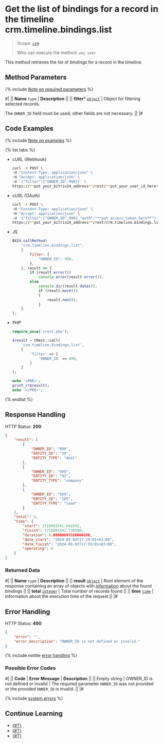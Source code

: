 # Get the list of bindings for a record in the timeline crm.timeline.bindings.list

> Scope: [`crm`](../../../scopes/permissions.md)
>
> Who can execute the method: `any user`

This method retrieves the list of bindings for a record in the timeline.

## Method Parameters

{% include [Note on required parameters](../../../../_includes/required.md) %}

#|
|| **Name**
`type` | **Description** ||
|| **filter***
[`object`](../../../data-types.md) | Object for filtering selected records.

The `OWNER_ID` field must be used; other fields are not necessary. ||
|#

## Code Examples

{% include [Note on examples](../../../../_includes/examples.md) %}

{% list tabs %}

- cURL (Webhook)

    ```bash
    curl -X POST \
    -H "Content-Type: application/json" \
    -H "Accept: application/json" \
    -d '{"filter":{"OWNER_ID":999}}' \
    https://**put_your_bitrix24_address**/rest/**put_your_user_id_here**/**put_your_webhook_here**/crm.timeline.bindings.list
    ```

- cURL (OAuth)

    ```bash
    curl -X POST \
    -H "Content-Type: application/json" \
    -H "Accept: application/json" \
    -d '{"filter":{"OWNER_ID":999},"auth":"**put_access_token_here**"}' \
    https://**put_your_bitrix24_address**/rest/crm.timeline.bindings.list
    ```

- JS

    ```js
    BX24.callMethod(
        "crm.timeline.bindings.list",
        {
            filter: {
                "OWNER_ID": 999,
            },
        }, result => {
            if (result.error())
                console.error(result.error());
            else
                console.dir(result.data());
                if (result.more()) 
                {
                    result.next();
                }
        }
    );
    ```

- PHP

    ```php
    require_once('crest.php');

    $result = CRest::call(
        'crm.timeline.bindings.list',
        [
            'filter' => [
                'OWNER_ID' => 999,
            ]
        ]
    );

    echo '<PRE>';
    print_r($result);
    echo '</PRE>';
    ```

{% endlist %}

## Response Handling

HTTP Status: **200**

```json
{
    "result": [
        {
            "OWNER_ID": "999",
            "ENTITY_ID": "39",
            "ENTITY_TYPE": "deal"
        },
        {
            "OWNER_ID": "999",
            "ENTITY_ID": "92",
            "ENTITY_TYPE": "company"
        },
        {
            "OWNER_ID": "999",
            "ENTITY_ID": "205",
            "ENTITY_TYPE": "lead"
        }
    ],
    "total": 3,
    "time": {
        "start": 1715091541.642592,
        "finish": 1715091541.730599,
        "duration": 0.08800697326660156,
        "date_start": "2024-05-03T17:19:01+03:00",
        "date_finish": "2024-05-03T17:19:01+03:00",
        "operating": 0
    }
}
```

### Returned Data

#|
|| **Name**
`type` | **Description** ||
|| **result**
[`object`](../../../data-types.md) | Root element of the response containing an array of objects with [information](crm-timeline-bindings-bind.md#parametr-fields) about the found bindings ||
|| **total**
[`integer`](../../../data-types.md) | Total number of records found ||
|| **time**
[`time`](../../../data-types.md) | Information about the execution time of the request ||
|#

## Error Handling

HTTP Status: **400**

```json
{
    "error": "",
    "error_description": "OWNER_ID is not defined or invalid."
}
```

{% include notitle [error handling](../../../../_includes/error-info.md) %}

### Possible Error Codes

#|
|| **Code** | **Error Message** | **Description** ||
|| Empty string | OWNER_ID is not defined or invalid | The required parameter `OWNER_ID` was not provided or the provided `OWNER_ID` is invalid. ||
|#

{% include [system errors](../../../../_includes/system-errors.md) %}

## Continue Learning 

- [{#T}](./crm-timeline-bindings-bind.md)
- [{#T}](./crm-timeline-bindings-unbind.md)
- [{#T}](./crm-timeline-bindings-fields.md)